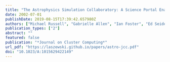 ```yaml
---
title: "The Astrophysics Simulation Collaboratory: A Science Portal Enabling Community Software Development"
date: 2002-07-01
publishDate: 2019-08-15T17:39:42.657980Z
authors: ["Michael Russell", "Gabrielle Allen", "Ian Foster", "Ed Seidel", "Jason Novotny", "John Shalf", "Gregor von Laszewski", "Greg Daues"]
publication_types: ["2"]
abstract: ""
featured: false
publication: "*Journal on Cluster Computing*"
url_pdf: "https://laszewski.github.io/papers/astro-jcc.pdf"
doi: "10.1023/A:1015629422149"
---
```


